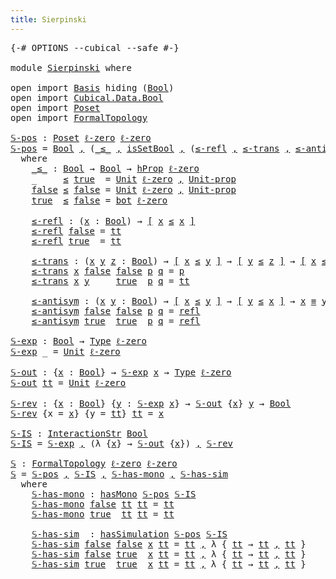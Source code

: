 ```yaml
---
title: Sierpinski
---
```


<pre class="Agda"><a id="36" class="Symbol">{-#</a> <a id="40" class="Keyword">OPTIONS</a> <a id="48" class="Pragma">--cubical</a> <a id="58" class="Pragma">--safe</a> <a id="65" class="Symbol">#-}</a>

<a id="70" class="Keyword">module</a> <a id="77" href="Sierpinski.html" class="Module">Sierpinski</a> <a id="88" class="Keyword">where</a>

<a id="95" class="Keyword">open</a> <a id="100" class="Keyword">import</a> <a id="107" href="Basis.html" class="Module">Basis</a> <a id="113" class="Keyword">hiding</a> <a id="120" class="Symbol">(</a><a id="121" href="Basis.html#2926" class="Datatype">Bool</a><a id="125" class="Symbol">)</a>
<a id="127" class="Keyword">open</a> <a id="132" class="Keyword">import</a> <a id="139" href="Cubical.Data.Bool.html" class="Module">Cubical.Data.Bool</a>
<a id="157" class="Keyword">open</a> <a id="162" class="Keyword">import</a> <a id="169" href="Poset.html" class="Module">Poset</a>
<a id="175" class="Keyword">open</a> <a id="180" class="Keyword">import</a> <a id="187" href="FormalTopology.html" class="Module">FormalTopology</a>

<a id="𝕊-pos"></a><a id="203" href="Sierpinski.html#203" class="Function">𝕊-pos</a> <a id="209" class="Symbol">:</a> <a id="211" href="Poset.html#2165" class="Function">Poset</a> <a id="217" href="Cubical.Core.Primitives.html#1145" class="Primitive">ℓ-zero</a> <a id="224" href="Cubical.Core.Primitives.html#1145" class="Primitive">ℓ-zero</a>
<a id="231" href="Sierpinski.html#203" class="Function">𝕊-pos</a> <a id="237" class="Symbol">=</a> <a id="239" href="Agda.Builtin.Bool.html#163" class="Datatype">Bool</a> <a id="244" href="Agda.Builtin.Sigma.html#236" class="InductiveConstructor Operator">,</a> <a id="246" class="Symbol">(</a><a id="247" href="Sierpinski.html#309" class="Function Operator">_≤_</a> <a id="251" href="Agda.Builtin.Sigma.html#236" class="InductiveConstructor Operator">,</a> <a id="253" href="Cubical.Data.Bool.Properties.html#875" class="Function">isSetBool</a> <a id="263" href="Agda.Builtin.Sigma.html#236" class="InductiveConstructor Operator">,</a> <a id="265" class="Symbol">(</a><a id="266" href="Sierpinski.html#466" class="Function">≤-refl</a> <a id="273" href="Agda.Builtin.Sigma.html#236" class="InductiveConstructor Operator">,</a> <a id="275" href="Sierpinski.html#547" class="Function">≤-trans</a> <a id="283" href="Agda.Builtin.Sigma.html#236" class="InductiveConstructor Operator">,</a> <a id="285" href="Sierpinski.html#682" class="Function">≤-antisym</a><a id="294" class="Symbol">))</a>
  <a id="299" class="Keyword">where</a>
    <a id="309" href="Sierpinski.html#309" class="Function Operator">_≤_</a> <a id="313" class="Symbol">:</a> <a id="315" href="Agda.Builtin.Bool.html#163" class="Datatype">Bool</a> <a id="320" class="Symbol">→</a> <a id="322" href="Agda.Builtin.Bool.html#163" class="Datatype">Bool</a> <a id="327" class="Symbol">→</a> <a id="329" href="Cubical.Foundations.HLevels.html#1500" class="Function">hProp</a> <a id="335" href="Cubical.Core.Primitives.html#1145" class="Primitive">ℓ-zero</a>
    <a id="346" class="Symbol">_</a>     <a id="352" href="Sierpinski.html#309" class="Function Operator">≤</a> <a id="354" href="Agda.Builtin.Bool.html#188" class="InductiveConstructor">true</a>  <a id="360" class="Symbol">=</a> <a id="362" href="Basis.html#2681" class="Datatype">Unit</a> <a id="367" href="Cubical.Core.Primitives.html#1145" class="Primitive">ℓ-zero</a> <a id="374" href="Agda.Builtin.Sigma.html#236" class="InductiveConstructor Operator">,</a> <a id="376" href="Basis.html#2728" class="Function">Unit-prop</a>
    <a id="390" href="Agda.Builtin.Bool.html#182" class="InductiveConstructor">false</a> <a id="396" href="Sierpinski.html#309" class="Function Operator">≤</a> <a id="398" href="Agda.Builtin.Bool.html#182" class="InductiveConstructor">false</a> <a id="404" class="Symbol">=</a> <a id="406" href="Basis.html#2681" class="Datatype">Unit</a> <a id="411" href="Cubical.Core.Primitives.html#1145" class="Primitive">ℓ-zero</a> <a id="418" href="Agda.Builtin.Sigma.html#236" class="InductiveConstructor Operator">,</a> <a id="420" href="Basis.html#2728" class="Function">Unit-prop</a>
    <a id="434" href="Agda.Builtin.Bool.html#188" class="InductiveConstructor">true</a>  <a id="440" href="Sierpinski.html#309" class="Function Operator">≤</a> <a id="442" href="Agda.Builtin.Bool.html#182" class="InductiveConstructor">false</a> <a id="448" class="Symbol">=</a> <a id="450" href="Basis.html#2848" class="Function">bot</a> <a id="454" href="Cubical.Core.Primitives.html#1145" class="Primitive">ℓ-zero</a>

    <a id="466" href="Sierpinski.html#466" class="Function">≤-refl</a> <a id="473" class="Symbol">:</a> <a id="475" class="Symbol">(</a><a id="476" href="Sierpinski.html#476" class="Bound">x</a> <a id="478" class="Symbol">:</a> <a id="480" href="Agda.Builtin.Bool.html#163" class="Datatype">Bool</a><a id="484" class="Symbol">)</a> <a id="486" class="Symbol">→</a> <a id="488" href="Cubical.Foundations.Logic.html#1299" class="Function Operator">[</a> <a id="490" href="Sierpinski.html#476" class="Bound">x</a> <a id="492" href="Sierpinski.html#309" class="Function Operator">≤</a> <a id="494" href="Sierpinski.html#476" class="Bound">x</a> <a id="496" href="Cubical.Foundations.Logic.html#1299" class="Function Operator">]</a>
    <a id="502" href="Sierpinski.html#466" class="Function">≤-refl</a> <a id="509" href="Agda.Builtin.Bool.html#182" class="InductiveConstructor">false</a> <a id="515" class="Symbol">=</a> <a id="517" href="Basis.html#2715" class="InductiveConstructor">tt</a>
    <a id="524" href="Sierpinski.html#466" class="Function">≤-refl</a> <a id="531" href="Agda.Builtin.Bool.html#188" class="InductiveConstructor">true</a>  <a id="537" class="Symbol">=</a> <a id="539" href="Basis.html#2715" class="InductiveConstructor">tt</a>

    <a id="547" href="Sierpinski.html#547" class="Function">≤-trans</a> <a id="555" class="Symbol">:</a> <a id="557" class="Symbol">(</a><a id="558" href="Sierpinski.html#558" class="Bound">x</a> <a id="560" href="Sierpinski.html#560" class="Bound">y</a> <a id="562" href="Sierpinski.html#562" class="Bound">z</a> <a id="564" class="Symbol">:</a> <a id="566" href="Agda.Builtin.Bool.html#163" class="Datatype">Bool</a><a id="570" class="Symbol">)</a> <a id="572" class="Symbol">→</a> <a id="574" href="Cubical.Foundations.Logic.html#1299" class="Function Operator">[</a> <a id="576" href="Sierpinski.html#558" class="Bound">x</a> <a id="578" href="Sierpinski.html#309" class="Function Operator">≤</a> <a id="580" href="Sierpinski.html#560" class="Bound">y</a> <a id="582" href="Cubical.Foundations.Logic.html#1299" class="Function Operator">]</a> <a id="584" class="Symbol">→</a> <a id="586" href="Cubical.Foundations.Logic.html#1299" class="Function Operator">[</a> <a id="588" href="Sierpinski.html#560" class="Bound">y</a> <a id="590" href="Sierpinski.html#309" class="Function Operator">≤</a> <a id="592" href="Sierpinski.html#562" class="Bound">z</a> <a id="594" href="Cubical.Foundations.Logic.html#1299" class="Function Operator">]</a> <a id="596" class="Symbol">→</a> <a id="598" href="Cubical.Foundations.Logic.html#1299" class="Function Operator">[</a> <a id="600" href="Sierpinski.html#558" class="Bound">x</a> <a id="602" href="Sierpinski.html#309" class="Function Operator">≤</a> <a id="604" href="Sierpinski.html#562" class="Bound">z</a> <a id="606" href="Cubical.Foundations.Logic.html#1299" class="Function Operator">]</a>
    <a id="612" href="Sierpinski.html#547" class="Function">≤-trans</a> <a id="620" href="Sierpinski.html#620" class="Bound">x</a> <a id="622" href="Agda.Builtin.Bool.html#182" class="InductiveConstructor">false</a> <a id="628" href="Agda.Builtin.Bool.html#182" class="InductiveConstructor">false</a> <a id="634" href="Sierpinski.html#634" class="Bound">p</a> <a id="636" href="Sierpinski.html#636" class="Bound">q</a> <a id="638" class="Symbol">=</a> <a id="640" href="Sierpinski.html#634" class="Bound">p</a>
    <a id="646" href="Sierpinski.html#547" class="CatchallClause Function">≤-trans</a><a id="653" class="CatchallClause"> </a><a id="654" href="Sierpinski.html#654" class="CatchallClause Bound">x</a><a id="655" class="CatchallClause"> </a><a id="656" href="Sierpinski.html#656" class="CatchallClause Bound">y</a><a id="657" class="CatchallClause">     </a><a id="662" href="Agda.Builtin.Bool.html#188" class="CatchallClause InductiveConstructor">true</a><a id="666" class="CatchallClause">  </a><a id="668" href="Sierpinski.html#668" class="CatchallClause Bound">p</a><a id="669" class="CatchallClause"> </a><a id="670" href="Sierpinski.html#670" class="CatchallClause Bound">q</a> <a id="672" class="Symbol">=</a> <a id="674" href="Basis.html#2715" class="InductiveConstructor">tt</a>

    <a id="682" href="Sierpinski.html#682" class="Function">≤-antisym</a> <a id="692" class="Symbol">:</a> <a id="694" class="Symbol">(</a><a id="695" href="Sierpinski.html#695" class="Bound">x</a> <a id="697" href="Sierpinski.html#697" class="Bound">y</a> <a id="699" class="Symbol">:</a> <a id="701" href="Agda.Builtin.Bool.html#163" class="Datatype">Bool</a><a id="705" class="Symbol">)</a> <a id="707" class="Symbol">→</a> <a id="709" href="Cubical.Foundations.Logic.html#1299" class="Function Operator">[</a> <a id="711" href="Sierpinski.html#695" class="Bound">x</a> <a id="713" href="Sierpinski.html#309" class="Function Operator">≤</a> <a id="715" href="Sierpinski.html#697" class="Bound">y</a> <a id="717" href="Cubical.Foundations.Logic.html#1299" class="Function Operator">]</a> <a id="719" class="Symbol">→</a> <a id="721" href="Cubical.Foundations.Logic.html#1299" class="Function Operator">[</a> <a id="723" href="Sierpinski.html#697" class="Bound">y</a> <a id="725" href="Sierpinski.html#309" class="Function Operator">≤</a> <a id="727" href="Sierpinski.html#695" class="Bound">x</a> <a id="729" href="Cubical.Foundations.Logic.html#1299" class="Function Operator">]</a> <a id="731" class="Symbol">→</a> <a id="733" href="Sierpinski.html#695" class="Bound">x</a> <a id="735" href="Agda.Builtin.Cubical.Path.html#381" class="Function Operator">≡</a> <a id="737" href="Sierpinski.html#697" class="Bound">y</a>
    <a id="743" href="Sierpinski.html#682" class="Function">≤-antisym</a> <a id="753" href="Agda.Builtin.Bool.html#182" class="InductiveConstructor">false</a> <a id="759" href="Agda.Builtin.Bool.html#182" class="InductiveConstructor">false</a> <a id="765" href="Sierpinski.html#765" class="Bound">p</a> <a id="767" href="Sierpinski.html#767" class="Bound">q</a> <a id="769" class="Symbol">=</a> <a id="771" href="Cubical.Foundations.Prelude.html#898" class="Function">refl</a>
    <a id="780" href="Sierpinski.html#682" class="Function">≤-antisym</a> <a id="790" href="Agda.Builtin.Bool.html#188" class="InductiveConstructor">true</a>  <a id="796" href="Agda.Builtin.Bool.html#188" class="InductiveConstructor">true</a>  <a id="802" href="Sierpinski.html#802" class="Bound">p</a> <a id="804" href="Sierpinski.html#804" class="Bound">q</a> <a id="806" class="Symbol">=</a> <a id="808" href="Cubical.Foundations.Prelude.html#898" class="Function">refl</a>

<a id="𝕊-exp"></a><a id="814" href="Sierpinski.html#814" class="Function">𝕊-exp</a> <a id="820" class="Symbol">:</a> <a id="822" href="Agda.Builtin.Bool.html#163" class="Datatype">Bool</a> <a id="827" class="Symbol">→</a> <a id="829" href="Cubical.Core.Primitives.html#1230" class="Primitive">Type</a> <a id="834" href="Cubical.Core.Primitives.html#1145" class="Primitive">ℓ-zero</a>
<a id="841" href="Sierpinski.html#814" class="Function">𝕊-exp</a> <a id="847" class="Symbol">_</a> <a id="849" class="Symbol">=</a> <a id="851" href="Basis.html#2681" class="Datatype">Unit</a> <a id="856" href="Cubical.Core.Primitives.html#1145" class="Primitive">ℓ-zero</a>

<a id="𝕊-out"></a><a id="864" href="Sierpinski.html#864" class="Function">𝕊-out</a> <a id="870" class="Symbol">:</a> <a id="872" class="Symbol">{</a><a id="873" href="Sierpinski.html#873" class="Bound">x</a> <a id="875" class="Symbol">:</a> <a id="877" href="Agda.Builtin.Bool.html#163" class="Datatype">Bool</a><a id="881" class="Symbol">}</a> <a id="883" class="Symbol">→</a> <a id="885" href="Sierpinski.html#814" class="Function">𝕊-exp</a> <a id="891" href="Sierpinski.html#873" class="Bound">x</a> <a id="893" class="Symbol">→</a> <a id="895" href="Cubical.Core.Primitives.html#1230" class="Primitive">Type</a> <a id="900" href="Cubical.Core.Primitives.html#1145" class="Primitive">ℓ-zero</a>
<a id="907" href="Sierpinski.html#864" class="Function">𝕊-out</a> <a id="913" href="Basis.html#2715" class="InductiveConstructor">tt</a> <a id="916" class="Symbol">=</a> <a id="918" href="Basis.html#2681" class="Datatype">Unit</a> <a id="923" href="Cubical.Core.Primitives.html#1145" class="Primitive">ℓ-zero</a>

<a id="𝕊-rev"></a><a id="931" href="Sierpinski.html#931" class="Function">𝕊-rev</a> <a id="937" class="Symbol">:</a> <a id="939" class="Symbol">{</a><a id="940" href="Sierpinski.html#940" class="Bound">x</a> <a id="942" class="Symbol">:</a> <a id="944" href="Agda.Builtin.Bool.html#163" class="Datatype">Bool</a><a id="948" class="Symbol">}</a> <a id="950" class="Symbol">{</a><a id="951" href="Sierpinski.html#951" class="Bound">y</a> <a id="953" class="Symbol">:</a> <a id="955" href="Sierpinski.html#814" class="Function">𝕊-exp</a> <a id="961" href="Sierpinski.html#940" class="Bound">x</a><a id="962" class="Symbol">}</a> <a id="964" class="Symbol">→</a> <a id="966" href="Sierpinski.html#864" class="Function">𝕊-out</a> <a id="972" class="Symbol">{</a><a id="973" href="Sierpinski.html#940" class="Bound">x</a><a id="974" class="Symbol">}</a> <a id="976" href="Sierpinski.html#951" class="Bound">y</a> <a id="978" class="Symbol">→</a> <a id="980" href="Agda.Builtin.Bool.html#163" class="Datatype">Bool</a>
<a id="985" href="Sierpinski.html#931" class="Function">𝕊-rev</a> <a id="991" class="Symbol">{</a><a id="992" class="Argument">x</a> <a id="994" class="Symbol">=</a> <a id="996" href="Sierpinski.html#996" class="Bound">x</a><a id="997" class="Symbol">}</a> <a id="999" class="Symbol">{</a><a id="1000" class="Argument">y</a> <a id="1002" class="Symbol">=</a> <a id="1004" href="Basis.html#2715" class="InductiveConstructor">tt</a><a id="1006" class="Symbol">}</a> <a id="1008" href="Basis.html#2715" class="InductiveConstructor">tt</a> <a id="1011" class="Symbol">=</a> <a id="1013" href="Sierpinski.html#996" class="Bound">x</a>

<a id="𝕊-IS"></a><a id="1016" href="Sierpinski.html#1016" class="Function">𝕊-IS</a> <a id="1021" class="Symbol">:</a> <a id="1023" href="FormalTopology.html#141" class="Function">InteractionStr</a> <a id="1038" href="Agda.Builtin.Bool.html#163" class="Datatype">Bool</a>
<a id="1043" href="Sierpinski.html#1016" class="Function">𝕊-IS</a> <a id="1048" class="Symbol">=</a> <a id="1050" href="Sierpinski.html#814" class="Function">𝕊-exp</a> <a id="1056" href="Agda.Builtin.Sigma.html#236" class="InductiveConstructor Operator">,</a> <a id="1058" class="Symbol">(λ</a> <a id="1061" class="Symbol">{</a><a id="1062" href="Sierpinski.html#1062" class="Bound">x</a><a id="1063" class="Symbol">}</a> <a id="1065" class="Symbol">→</a> <a id="1067" href="Sierpinski.html#864" class="Function">𝕊-out</a> <a id="1073" class="Symbol">{</a><a id="1074" href="Sierpinski.html#1062" class="Bound">x</a><a id="1075" class="Symbol">})</a> <a id="1078" href="Agda.Builtin.Sigma.html#236" class="InductiveConstructor Operator">,</a> <a id="1080" href="Sierpinski.html#931" class="Function">𝕊-rev</a>

<a id="𝕊"></a><a id="1087" href="Sierpinski.html#1087" class="Function">𝕊</a> <a id="1089" class="Symbol">:</a> <a id="1091" href="FormalTopology.html#1345" class="Function">FormalTopology</a> <a id="1106" href="Cubical.Core.Primitives.html#1145" class="Primitive">ℓ-zero</a> <a id="1113" href="Cubical.Core.Primitives.html#1145" class="Primitive">ℓ-zero</a>
<a id="1120" href="Sierpinski.html#1087" class="Function">𝕊</a> <a id="1122" class="Symbol">=</a> <a id="1124" href="Sierpinski.html#203" class="Function">𝕊-pos</a> <a id="1130" href="Agda.Builtin.Sigma.html#236" class="InductiveConstructor Operator">,</a> <a id="1132" href="Sierpinski.html#1016" class="Function">𝕊-IS</a> <a id="1137" href="Agda.Builtin.Sigma.html#236" class="InductiveConstructor Operator">,</a> <a id="1139" href="Sierpinski.html#1174" class="Function">𝕊-has-mono</a> <a id="1150" href="Agda.Builtin.Sigma.html#236" class="InductiveConstructor Operator">,</a> <a id="1152" href="Sierpinski.html#1275" class="Function">𝕊-has-sim</a>
  <a id="1164" class="Keyword">where</a>
    <a id="1174" href="Sierpinski.html#1174" class="Function">𝕊-has-mono</a> <a id="1185" class="Symbol">:</a> <a id="1187" href="FormalTopology.html#791" class="Function">hasMono</a> <a id="1195" href="Sierpinski.html#203" class="Function">𝕊-pos</a> <a id="1201" href="Sierpinski.html#1016" class="Function">𝕊-IS</a>
    <a id="1210" href="Sierpinski.html#1174" class="Function">𝕊-has-mono</a> <a id="1221" href="Agda.Builtin.Bool.html#182" class="InductiveConstructor">false</a> <a id="1227" href="Basis.html#2715" class="InductiveConstructor">tt</a> <a id="1230" href="Basis.html#2715" class="InductiveConstructor">tt</a> <a id="1233" class="Symbol">=</a> <a id="1235" href="Basis.html#2715" class="InductiveConstructor">tt</a>
    <a id="1242" href="Sierpinski.html#1174" class="Function">𝕊-has-mono</a> <a id="1253" href="Agda.Builtin.Bool.html#188" class="InductiveConstructor">true</a>  <a id="1259" href="Basis.html#2715" class="InductiveConstructor">tt</a> <a id="1262" href="Basis.html#2715" class="InductiveConstructor">tt</a> <a id="1265" class="Symbol">=</a> <a id="1267" href="Basis.html#2715" class="InductiveConstructor">tt</a>

    <a id="1275" href="Sierpinski.html#1275" class="Function">𝕊-has-sim</a>  <a id="1286" class="Symbol">:</a> <a id="1288" href="FormalTopology.html#1125" class="Function">hasSimulation</a> <a id="1302" href="Sierpinski.html#203" class="Function">𝕊-pos</a> <a id="1308" href="Sierpinski.html#1016" class="Function">𝕊-IS</a>
    <a id="1317" href="Sierpinski.html#1275" class="Function">𝕊-has-sim</a> <a id="1327" href="Agda.Builtin.Bool.html#182" class="InductiveConstructor">false</a> <a id="1333" href="Agda.Builtin.Bool.html#182" class="InductiveConstructor">false</a> <a id="1339" href="Sierpinski.html#1339" class="Bound">x</a> <a id="1341" href="Basis.html#2715" class="InductiveConstructor">tt</a> <a id="1344" class="Symbol">=</a> <a id="1346" href="Basis.html#2715" class="InductiveConstructor">tt</a> <a id="1349" href="Agda.Builtin.Sigma.html#236" class="InductiveConstructor Operator">,</a> <a id="1351" class="Symbol">λ</a> <a id="1353" class="Symbol">{</a> <a id="1355" href="Basis.html#2715" class="InductiveConstructor">tt</a> <a id="1358" class="Symbol">→</a> <a id="1360" href="Basis.html#2715" class="InductiveConstructor">tt</a> <a id="1363" href="Agda.Builtin.Sigma.html#236" class="InductiveConstructor Operator">,</a> <a id="1365" href="Basis.html#2715" class="InductiveConstructor">tt</a> <a id="1368" class="Symbol">}</a>
    <a id="1374" href="Sierpinski.html#1275" class="Function">𝕊-has-sim</a> <a id="1384" href="Agda.Builtin.Bool.html#182" class="InductiveConstructor">false</a> <a id="1390" href="Agda.Builtin.Bool.html#188" class="InductiveConstructor">true</a>  <a id="1396" href="Sierpinski.html#1396" class="Bound">x</a> <a id="1398" href="Basis.html#2715" class="InductiveConstructor">tt</a> <a id="1401" class="Symbol">=</a> <a id="1403" href="Basis.html#2715" class="InductiveConstructor">tt</a> <a id="1406" href="Agda.Builtin.Sigma.html#236" class="InductiveConstructor Operator">,</a> <a id="1408" class="Symbol">λ</a> <a id="1410" class="Symbol">{</a> <a id="1412" href="Basis.html#2715" class="InductiveConstructor">tt</a> <a id="1415" class="Symbol">→</a> <a id="1417" href="Basis.html#2715" class="InductiveConstructor">tt</a> <a id="1420" href="Agda.Builtin.Sigma.html#236" class="InductiveConstructor Operator">,</a> <a id="1422" href="Basis.html#2715" class="InductiveConstructor">tt</a> <a id="1425" class="Symbol">}</a>
    <a id="1431" href="Sierpinski.html#1275" class="Function">𝕊-has-sim</a> <a id="1441" href="Agda.Builtin.Bool.html#188" class="InductiveConstructor">true</a>  <a id="1447" href="Agda.Builtin.Bool.html#188" class="InductiveConstructor">true</a>  <a id="1453" href="Sierpinski.html#1453" class="Bound">x</a> <a id="1455" href="Basis.html#2715" class="InductiveConstructor">tt</a> <a id="1458" class="Symbol">=</a> <a id="1460" href="Basis.html#2715" class="InductiveConstructor">tt</a> <a id="1463" href="Agda.Builtin.Sigma.html#236" class="InductiveConstructor Operator">,</a> <a id="1465" class="Symbol">λ</a> <a id="1467" class="Symbol">{</a> <a id="1469" href="Basis.html#2715" class="InductiveConstructor">tt</a> <a id="1472" class="Symbol">→</a> <a id="1474" href="Basis.html#2715" class="InductiveConstructor">tt</a> <a id="1477" href="Agda.Builtin.Sigma.html#236" class="InductiveConstructor Operator">,</a> <a id="1479" href="Basis.html#2715" class="InductiveConstructor">tt</a> <a id="1482" class="Symbol">}</a>
</pre>